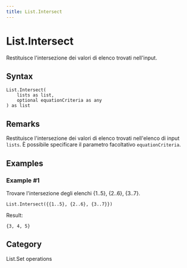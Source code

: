 ```yaml
---
title: List.Intersect
---
```


# List.Intersect


Restituisce l&#39;intersezione dei valori di elenco trovati nell&#39;input.


## Syntax

```powerquery
List.Intersect(
    lists as list,
    optional equationCriteria as any
) as list
```


## Remarks

Restituisce l'intersezione dei valori di elenco trovati nell'elenco di input <code>lists</code>. È possibile specificare il parametro facoltativo <code>equationCriteria</code>.


## Examples

### Example #1 
Trovare l&#39;intersezione degli elenchi \{1..5}, \{2..6}, \{3..7}.
```powerquery
List.Intersect({{1..5}, {2..6}, {3..7}})
```

Result: 
```powerquery
{3, 4, 5}
```




## Category
List.Set operations

